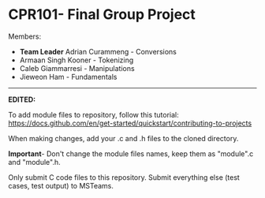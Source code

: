 # CPR101- Final Group Project

Members:
- **Team Leader** Adrian Curammeng - Conversions
- Armaan Singh Kooner - Tokenizing
- Caleb Giammarresi - Manipulations
- Jieweon Ham - Fundamentals

_____

**EDITED:**

To add module files to repository, follow this tutorial: 
https://docs.github.com/en/get-started/quickstart/contributing-to-projects


When making changes, add your .c and .h files to the cloned directory.

**Important**- Don't change the module files names, keep them as "module".c and "module".h.

Only submit C code files to this repository. Submit everything else (test cases, test output) 
to MSTeams.
